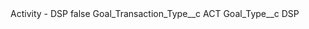 <?xml version="1.0" encoding="UTF-8"?>
<CustomMetadata xmlns="http://soap.sforce.com/2006/04/metadata" xmlns:xsi="http://www.w3.org/2001/XMLSchema-instance" xmlns:xsd="http://www.w3.org/2001/XMLSchema">
    <label>Activity - DSP</label>
    <protected>false</protected>
    <values>
        <field>Goal_Transaction_Type__c</field>
        <value xsi:type="xsd:string">ACT</value>
    </values>
    <values>
        <field>Goal_Type__c</field>
        <value xsi:type="xsd:string">DSP</value>
    </values>
</CustomMetadata>
